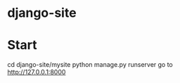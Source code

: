 # django-site

# Start

cd django-site/mysite
python manage.py runserver
go to http://127.0.0.1:8000
